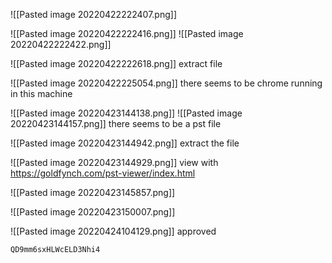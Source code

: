 ![[Pasted image 20220422222407.png]]

![[Pasted image 20220422222416.png]]
![[Pasted image 20220422222422.png]]

![[Pasted image 20220422222618.png]]
extract file 


![[Pasted image 20220422225054.png]]
there seems to be chrome running in this machine

![[Pasted image 20220423144138.png]]
![[Pasted image 20220423144157.png]]
there seems to be a pst file 

![[Pasted image 20220423144942.png]]
extract the file


![[Pasted image 20220423144929.png]]
view with https://goldfynch.com/pst-viewer/index.html

![[Pasted image 20220423145857.png]]

![[Pasted image 20220423150007.png]]

![[Pasted image 20220424104129.png]]
approved

`QD9mm6sxHLWcELD3Nhi4`